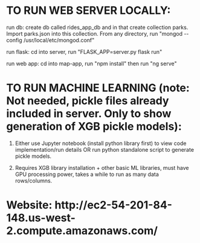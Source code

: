 <h1>TO RUN WEB SERVER LOCALLY: </h1>

run db: create db called rides_app_db and in that create collection parks. Import parks.json into this collection. From any directory, run "mongod --config /usr/local/etc/mongod.conf"  
  
run flask: cd into server, run "FLASK_APP=server.py flask run"  
  
run web app: cd into map-app, run "npm install" then run "ng serve"  


<h1>TO RUN MACHINE LEARNING (note: Not needed, pickle files already included in server. Only to show generation of XGB pickle models): </h1>

1. Either use Jupyter notebook (install python library first) to view code implementation/run details OR run python standalone script to generate pickle models.

2. Requires XGB library installation + other basic ML libraries, must have GPU processing power, takes a while to run as many data rows/columns.


<h1> Website: http://ec2-54-201-84-148.us-west-2.compute.amazonaws.com/ </h1>
